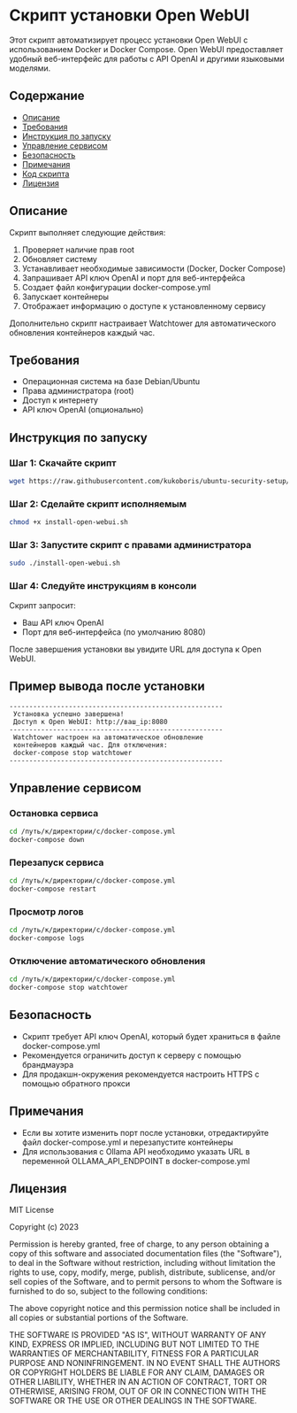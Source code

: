 # Скрипт установки Open WebUI

Этот скрипт автоматизирует процесс установки Open WebUI с использованием Docker и Docker Compose. Open WebUI предоставляет удобный веб-интерфейс для работы с API OpenAI и другими языковыми моделями.

## Содержание

- [Описание](#описание)
- [Требования](#требования)
- [Инструкция по запуску](#инструкция-по-запуску)
- [Управление сервисом](#управление-сервисом)
- [Безопасность](#безопасность)
- [Примечания](#примечания)
- [Код скрипта](#код-скрипта)
- [Лицензия](#лицензия)

## Описание

Скрипт выполняет следующие действия:
1. Проверяет наличие прав root
2. Обновляет систему
3. Устанавливает необходимые зависимости (Docker, Docker Compose)
4. Запрашивает API ключ OpenAI и порт для веб-интерфейса
5. Создает файл конфигурации docker-compose.yml
6. Запускает контейнеры
7. Отображает информацию о доступе к установленному сервису

Дополнительно скрипт настраивает Watchtower для автоматического обновления контейнеров каждый час.

## Требования

- Операционная система на базе Debian/Ubuntu
- Права администратора (root)
- Доступ к интернету
- API ключ OpenAI (опционально)

## Инструкция по запуску

### Шаг 1: Скачайте скрипт

```bash
wget https://raw.githubusercontent.com/kukoboris/ubuntu-security-setup/refs/heads/main/docs/install_openwebui.sh
```

### Шаг 2: Сделайте скрипт исполняемым

```bash
chmod +x install-open-webui.sh
```

### Шаг 3: Запустите скрипт с правами администратора

```bash
sudo ./install-open-webui.sh
```

### Шаг 4: Следуйте инструкциям в консоли

Скрипт запросит:
- Ваш API ключ OpenAI
- Порт для веб-интерфейса (по умолчанию 8080)

После завершения установки вы увидите URL для доступа к Open WebUI.

## Пример вывода после установки

```
------------------------------------------------------
 Установка успешно завершена!
 Доступ к Open WebUI: http://ваш_ip:8080
------------------------------------------------------
 Watchtower настроен на автоматическое обновление
 контейнеров каждый час. Для отключения:
 docker-compose stop watchtower
------------------------------------------------------
```

## Управление сервисом

### Остановка сервиса

```bash
cd /путь/к/директории/с/docker-compose.yml
docker-compose down
```

### Перезапуск сервиса

```bash
cd /путь/к/директории/с/docker-compose.yml
docker-compose restart
```

### Просмотр логов

```bash
cd /путь/к/директории/с/docker-compose.yml
docker-compose logs
```

### Отключение автоматического обновления

```bash
cd /путь/к/директории/с/docker-compose.yml
docker-compose stop watchtower
```

## Безопасность

- Скрипт требует API ключ OpenAI, который будет храниться в файле docker-compose.yml
- Рекомендуется ограничить доступ к серверу с помощью брандмауэра
- Для продакшн-окружения рекомендуется настроить HTTPS с помощью обратного прокси

## Примечания

- Если вы хотите изменить порт после установки, отредактируйте файл docker-compose.yml и перезапустите контейнеры
- Для использования с Ollama API необходимо указать URL в переменной OLLAMA_API_ENDPOINT в docker-compose.yml



## Лицензия

MIT License

Copyright (c) 2023

Permission is hereby granted, free of charge, to any person obtaining a copy
of this software and associated documentation files (the "Software"), to deal
in the Software without restriction, including without limitation the rights
to use, copy, modify, merge, publish, distribute, sublicense, and/or sell
copies of the Software, and to permit persons to whom the Software is
furnished to do so, subject to the following conditions:

The above copyright notice and this permission notice shall be included in all
copies or substantial portions of the Software.

THE SOFTWARE IS PROVIDED "AS IS", WITHOUT WARRANTY OF ANY KIND, EXPRESS OR
IMPLIED, INCLUDING BUT NOT LIMITED TO THE WARRANTIES OF MERCHANTABILITY,
FITNESS FOR A PARTICULAR PURPOSE AND NONINFRINGEMENT. IN NO EVENT SHALL THE
AUTHORS OR COPYRIGHT HOLDERS BE LIABLE FOR ANY CLAIM, DAMAGES OR OTHER
LIABILITY, WHETHER IN AN ACTION OF CONTRACT, TORT OR OTHERWISE, ARISING FROM,
OUT OF OR IN CONNECTION WITH THE SOFTWARE OR THE USE OR OTHER DEALINGS IN THE
SOFTWARE.
